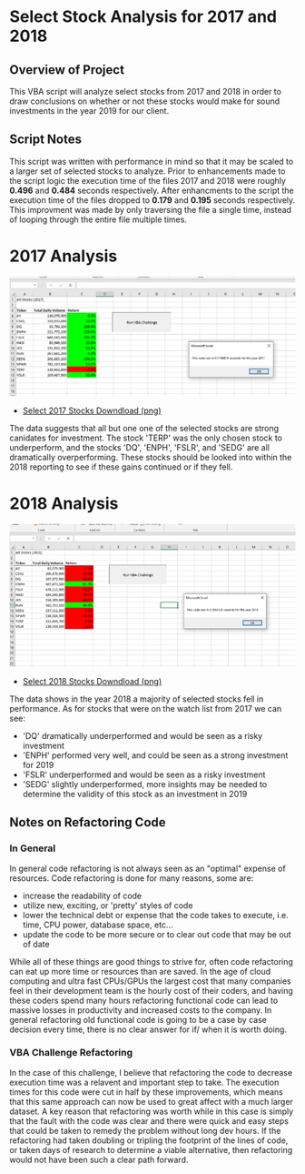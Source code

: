 # Select Stock Analysis for 2017 and 2018

## Overview of Project
This VBA script will analyze select stocks from 2017 and 2018 in order to draw conclusions on whether or not these stocks would make for sound investments in the year 2019 for our client.

## Script Notes
This script was written with performance in mind so that it may be scaled to a larger set of selected stocks to analyze. Prior to enhancements made to the script logic the execution time of the files 2017 and 2018 were roughly **0.496** and **0.484** seconds respectively. After enhancments to the script the execution time of the files dropped to **0.179** and **0.195** seconds respectively. This improvment was made by only traversing the file a single time, instead of looping through the entire file multiple times.

# 2017 Analysis
![Select 2017 Stocks](./resources/VBA_Challenge_2017.png)
- [Select 2017 Stocks Downdload (png)](resources/VBA_Challenge_2017.png)

The data suggests that all but one one of the selected stocks are strong canidates for investment. The stock 'TERP' was the only chosen stock to underperform, and the stocks 'DQ', 'ENPH', 'FSLR', and 'SEDG' are all dramatically overperforming. These stocks should be looked into within the 2018 reporting to see if these gains continued or if they fell.

# 2018 Analysis
![Select 2018 Stocks](./resources/VBA_Challenge_2018.png)
- [Select 2018 Stocks Downdload (png)](resources/VBA_Challenge_2018.png)

The data shows in the year 2018 a majority of selected stocks fell in performance. As for stocks that were on the watch list from 2017 we can see:
- 'DQ' dramatically underperformed and would be seen as a risky investment
- 'ENPH' performed very well, and could be seen as a strong investment for 2019
- 'FSLR' underperformed and would be seen as a risky investment
- 'SEDG' slightly underperformed, more insights may be needed to determine the validity of this stock as an investment in 2019

## Notes on Refactoring Code
### In General
In general code refactoring is not always seen as an "optimal" expense of resources. Code refactoring is done for many reasons, some are:
- increase the readability of code
- utilize new, exciting, or 'pretty' styles of code
- lower the technical debt or expense that the code takes to execute, i.e. time, CPU power, database space, etc...
- update the code to be more secure or to clear out code that may be out of date

While all of these things are good things to strive for, often code refactoring can eat up more time or resources than are saved. In the age of cloud computing and ultra fast CPUs/GPUs the largest cost that many companies feel in their development team is the hourly cost of their coders, and having these coders spend many hours refactoring functional code can lead to massive losses in productivity and increased costs to the company. In general refactoring old functional code is going to be a case by case decision every time, there is no clear answer for if/ when it is worth doing.

### VBA Challenge Refactoring
In the case of this challenge, I believe that refactoring the code to decrease execution time was a relavent and important step to take. The execution times for this code were cut in half by these improvements, which means that this same approach can now be used to great affect with a much larger dataset. A key reason that refactoring was worth while in this case is simply that the fault with the code was clear and there were quick and easy steps that could be taken to remedy the problem without long dev hours. If the refactoring had taken doubling or tripling the footprint of the lines of code, or taken days of research to determine a viable alternative, then refactoring would not have been such a clear path forward.


